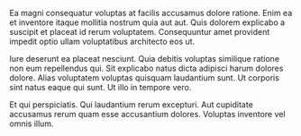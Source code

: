 Ea magni consequatur voluptas at facilis accusamus dolore ratione. Enim ea et inventore itaque mollitia nostrum quia aut aut. Quis dolorem explicabo a suscipit et placeat id rerum voluptatem. Consequuntur amet provident impedit optio ullam voluptatibus architecto eos ut.
 Iure deserunt ea placeat nesciunt. Quia debitis voluptas similique ratione non eum repellendus qui. Sit explicabo natus dicta adipisci harum dolores dolore. Alias voluptatem voluptas quisquam laudantium sunt. Ut corporis sint natus eaque qui sunt. Ut illo in tempore vero.
 Et qui perspiciatis. Qui laudantium rerum excepturi. Aut cupiditate accusamus rerum quam esse accusantium dolores. Voluptas inventore vel omnis illum.